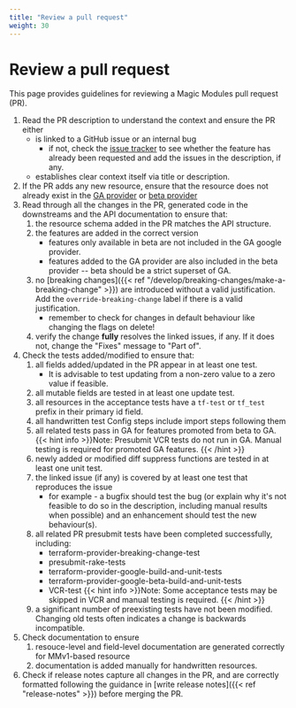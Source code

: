 ```yaml
---
title: "Review a pull request"
weight: 30
---
```


# Review a pull request

This page provides guidelines for reviewing a Magic Modules pull request (PR).

1. Read the PR description to understand the context and ensure the PR either
   * is linked to a GitHub issue or an internal bug
      * if not, check the [issue tracker](https://github.com/hashicorp/terraform-provider-google/issues) to see whether the feature has already been requested and add the issues in the description, if any.
   * establishes clear context itself via title or description.
2. If the PR adds any new resource, ensure that the resource does not already exist in the [GA provider](https://github.com/hashicorp/terraform-provider-google) or [beta provider](https://github.com/hashicorp/terraform-provider-google-beta)
1. Read through all the changes in the PR, generated code in the downstreams and the API documentation to ensure that:
   1. the resource schema added in the PR matches the API structure.
   1. the features are added in the correct version
      * features only available in beta are not included in the GA google provider.
      * features added to the GA provider are also included in the beta provider -- beta should be a strict superset of GA.
   1. no [breaking changes]({{< ref "/develop/breaking-changes/make-a-breaking-change" >}}) are introduced without a valid justification. Add the `override-breaking-change` label if there is a valid justification.
      * remember to check for changes in default behaviour like changing the flags on delete! 
   1. verify the change **fully** resolves the linked issues, if any. If it does not, change the "Fixes" message to "Part of".
1. Check the tests added/modified to ensure that:
   1. all fields added/updated in the PR appear in at least one test.
      * It is advisable to test updating from a non-zero value to a zero value if feasible.
   1. all mutable fields are tested in at least one update test.
   1. all resources in the acceptance tests have a `tf-test` or `tf_test` prefix in their primary id field.
   1. all handwritten test Config steps include import steps following them
   1. all related tests pass in GA for features promoted from beta to GA.
      {{< hint info >}}Note:
      Presubmit VCR tests do not run in GA. Manual testing is required for promoted GA features.
      {{< /hint >}}
   1. newly added or modified diff suppress functions are tested in at least one unit test.
   1. the linked issue (if any) is covered by at least one test that reproduces the issue
      * for example - a bugfix should test the bug (or explain why it's not feasible to do so in the description, including manual results when possible) and an enhancement should test the new behaviour(s).
   1. all related PR presubmit tests have been completed successfully, including:
      * terraform-provider-breaking-change-test
      * presubmit-rake-tests
      * terraform-provider-google-build-and-unit-tests
      * terraform-provider-google-beta-build-and-unit-tests
      * VCR-test
      {{< hint info >}}Note:
      Some acceptance tests may be skipped in VCR and manual testing is required.
      {{< /hint >}}
   1. a significant number of preexisting tests have not been modified. Changing old tests often indicates a change is backwards incompatible.
1. Check documentation to ensure
   1. resouce-level and field-level documentation are generated correctly for MMv1-based resource
   1. documentation is added manually for handwritten resources.   
1. Check if release notes capture all changes in the PR, and are correctly formatted following the guidance in [write release notes]({{< ref "release-notes" >}}) before merging the PR.
